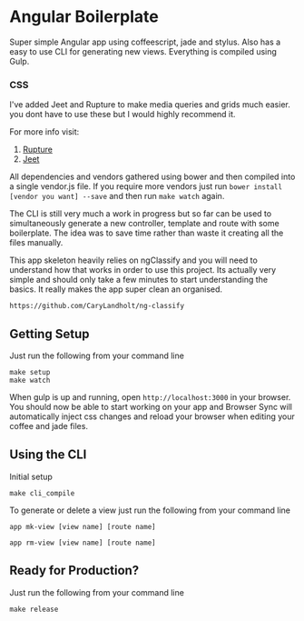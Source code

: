 # Angular Boilerplate

Super simple Angular app using coffeescript, jade and stylus. Also has a easy to use CLI for generating new views. Everything is compiled using Gulp.

### CSS
I've added Jeet and Rupture to make media queries and grids much easier. you dont have to use these but I would highly recommend it.

For more info visit: 
1. [Rupture](https://github.com/jenius/rupture)
2. [Jeet](http://jeet.gs/)

All dependencies and vendors gathered using bower and then compiled into a single vendor.js file. If you require more vendors just run `bower install [vendor you want] --save` and then run `make watch` again.

The CLI is still very much a work in progress but so far can be used to simultaneously generate a new controller, template and route with some boilerplate. The idea was to save time rather than waste it creating all the files manually.

This app skeleton heavily relies on ngClassify and you will need to understand how that works in order to use this project. Its actually very simple and should only take a few minutes to start understanding the basics. It really makes the app super clean an organised.

`https://github.com/CaryLandholt/ng-classify`

## Getting Setup

Just run the following from your command line

```
make setup
make watch
```

When gulp is up and running, open `http://localhost:3000` in your browser. You should now be able to start working on your app and Browser Sync will automatically inject css changes and reload your browser when editing your coffee and jade files.

## Using the CLI

Initial setup

```
make cli_compile
```

To generate or delete a view just run the following from your command line

```
app mk-view [view name] [route name]

app rm-view [view name] [route name]
```

## Ready for Production?

Just run the following from your command line

```
make release
```